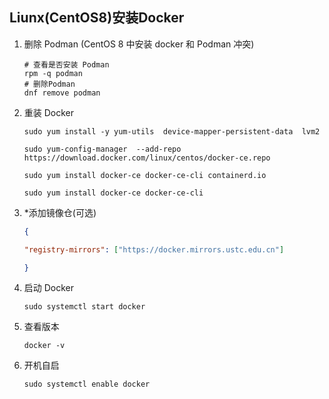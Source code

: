 ## Liunx(CentOS8)安装Docker

1. 删除 Podman (CentOS 8 中安装 docker 和 Podman 冲突)

   ```shell
   # 查看是否安装 Podman
   rpm -q podman
   # 删除Podman
   dnf remove podman
   ```

2. 重装 Docker

   ```shell
   sudo yum install -y yum-utils  device-mapper-persistent-data  lvm2
    
   sudo yum-config-manager  --add-repo   https://download.docker.com/linux/centos/docker-ce.repo
    
   sudo yum install docker-ce docker-ce-cli containerd.io
    
   sudo yum install docker-ce docker-ce-cli
   ```

3. *添加镜像仓(可选)

   ```json
   {
   
   "registry-mirrors": ["https://docker.mirrors.ustc.edu.cn"]
   
   }
   ```

4. 启动 Docker

   ```shell
   sudo systemctl start docker
   ```

5. 查看版本

   ```shell
   docker -v
   ```

6. 开机自启

   ```shell
   sudo systemctl enable docker
   ```

   

